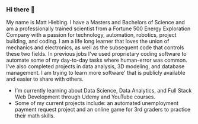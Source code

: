 ### Hi there 👋
My name is Matt Hiebing.  I have a Masters and Bachelors of Science and am a professionally trained scientist from a Fortune 500 Energy Exploration Company with a passion for technology, automation, robotics, project building, and coding.  I am a life long learner that loves the union of mechanics and electronics, as well as the subsequent code that controls these two fields.  In previous jobs I've used proprietary coding software to automate some of my day-to-day tasks where human-error was common.  I've also completed projects in data analysis, 3D modeling, and database management.  I am trying to learn more software' that is publicly available and easier to share with others.

- I’m currently learning about Data Science, Data Analytics, and Full Stack Web Development through Udemy and YouTube courses.
- Some of my current projects include: an automated unemployment payment request project and an online game for 3rd graders to practice their math skills.
